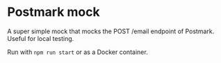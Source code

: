 # Postmark mock

A super simple mock that mocks the POST /email endpoint of Postmark. Useful for local testing.

Run with `npm run start` or as a Docker container.